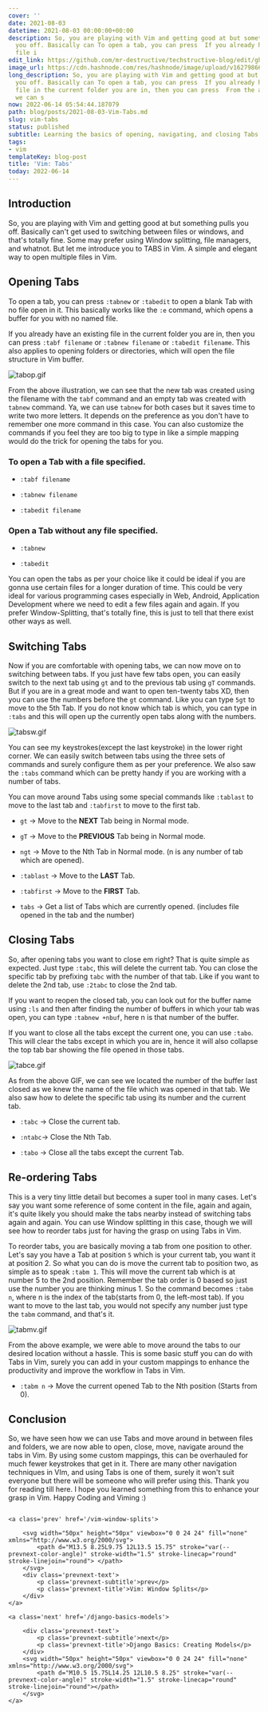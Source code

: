 ```yaml
---
cover: ''
date: 2021-08-03
datetime: 2021-08-03 00:00:00+00:00
description: So, you are playing with Vim and getting good at but something pulls
  you off. Basically can To open a tab, you can press  If you already have an existing
  file i
edit_link: https://github.com/mr-destructive/techstructive-blog/edit/gh-pages/blog/posts/2021-08-03-Vim-Tabs.md
image_url: https://cdn.hashnode.com/res/hashnode/image/upload/v1627986647258/04gPoNAb-.png?w=1600&h=840&fit=crop&crop=entropy&auto=compress
long_description: So, you are playing with Vim and getting good at but something pulls
  you off. Basically can To open a tab, you can press  If you already have an existing
  file in the current folder you are in, then you can press  From the above illustration,
  we can s
now: 2022-06-14 05:54:44.187079
path: blog/posts/2021-08-03-Vim-Tabs.md
slug: vim-tabs
status: published
subtitle: Learning the basics of opening, navigating, and closing Tabs in Vim.
tags:
- vim
templateKey: blog-post
title: 'Vim: Tabs'
today: 2022-06-14
---
```


## Introduction

So, you are playing with Vim and getting good at but something pulls you off. Basically can't get used to switching between files or windows, and that's totally fine. Some may prefer using Window splitting, file managers, and whatnot. But let me introduce you to TABS in Vim. A simple and elegant way to open multiple files in Vim. 

## Opening Tabs

To open a tab, you can press `:tabnew`  or  `:tabedit` to open a blank Tab with no file open in it. This basically works like the `:e` command, which opens a buffer for you with no named file.

 If you already have an existing file in the current folder you are in, then you can press `:tabf filename` or `:tabnew filename` or `:tabedit filename`. This also applies to opening folders or directories, which will open the file structure in Vim buffer. 

![tabop.gif](https://cdn.hashnode.com/res/hashnode/image/upload/v1627994196949/A-ZMWZefa.gif)

From the above illustration, we can see that the new tab was created using the filename with the `tabf` command and an empty tab was created with `tabnew` command. Ya, we can use `tabnew` for both cases but it saves time to write two more letters. It depends on the preference as you don't have to remember one more command in this case. You can also customize the commands if you feel they are too big to type in like a simple mapping would do the trick for opening the tabs for you.

### To open a Tab with a file specified.

- `:tabf filename` 

- `:tabnew filename` 

- `:tabedit filename`   

### Open a Tab without any file specified.

- `:tabnew` 

- `:tabedit`


You can open the tabs as per your choice like it could be ideal if you are gonna use certain files for a longer duration of time. This could be very ideal for various programming cases especially in Web, Android, Application Development where we need to edit a few files again and again. If you prefer Window-Splitting, that's totally fine, this is just to tell that there exist other ways as well.

## Switching Tabs

Now if you are comfortable with opening tabs, we can now move on to switching between tabs. If you just have few tabs open, you can easily switch to the next tab using `gt` and to the previous tab using `gT` commands. But if you are in a great mode and want to open ten-twenty tabs XD, then you can use the numbers before the `gt` command. Like you can type `5gt` to move to the 5th Tab. If you do not know which tab is which, you can type in `:tabs` and this will open up the currently open tabs along with the numbers.


![tabsw.gif](https://cdn.hashnode.com/res/hashnode/image/upload/v1627996436129/vApSyRD6o.gif)
 
You can see my keystrokes(except the last keystroke) in the lower right corner. We can easily switch between tabs using the three sets of commands and surely configure them as per your preference. We also saw the `:tabs` command which can be pretty handy if you are working with a number of tabs.

You can move around Tabs using some special commands like `:tablast` to move to the last tab and `:tabfirst` to move to the first tab. 

- `gt`  -> Move to the **NEXT** Tab being in Normal mode.

- `gT` -> Move to the **PREVIOUS** Tab being in Normal mode.

- `ngt`  -> Move to the Nth Tab in Normal mode. (n is any number of tab which are opened).

- `:tablast` -> Move to the **LAST** Tab.

- `:tabfirst` -> Move to the **FIRST** Tab.

- `tabs`  -> Get a list of Tabs which are currently opened. (includes file opened in the tab and the number)


## Closing Tabs

So, after opening tabs you want to close em right? That is quite simple as expected. Just type `:tabc`, this will delete the current tab. You can close the specific tab by prefixing `tabc` with the number of that tab. Like if you want to delete the 2nd tab, use `:2tabc` to close the 2nd tab. 

 If you want to reopen the closed tab, you can look out for the buffer name using `:ls` and then after finding the number of buffers in which your tab was open, you can type `:tabnew +nbuf`, here n is that number of the buffer. 

If you want to close all the tabs except the current one, you can use `:tabo`. This will clear the tabs except in which you are in, hence it will also collapse the top tab bar showing the file opened in those tabs.

![tabce.gif](https://cdn.hashnode.com/res/hashnode/image/upload/v1627997764101/HhUmFFQLZ.gif)

As from the above GIF, we can see we located the number of the buffer last closed as we knew the name of the file which was opened in that tab. We also saw how to delete the specific tab using its number and the current tab.

- `:tabc` -> Close the current tab.

- `:ntabc`-> Close the Nth Tab.

- `:tabo`  -> Close all the tabs except the current Tab.
 
## Re-ordering Tabs

This is a very tiny little detail but becomes a super tool in many cases. Let's say you want some reference of some content in the file, again and again, it's quite likely you should make the tabs nearby instead of switching tabs again and again. You can use Window splitting in this case, though we will see how to reorder tabs just for having the grasp on using Tabs in Vim.

To reorder tabs, you are basically moving a tab from one position to other. Let's say you have a Tab at position `5` which is your current tab, you want it at position 2. So what you can do is move the current tab to position two, as simple as to speak `:tabm 1`. This will move the current tab which is at number 5 to the 2nd position. Remember the tab order is 0 based so just use the number you are thinking minus 1. So the command becomes `:tabm n`, where n is the index of the tab(starts from 0, the left-most tab). If you want to move to the last tab, you would not specify any number just type the `tabm` command, and that's it.

![tabmv.gif](https://cdn.hashnode.com/res/hashnode/image/upload/v1628001405055/m0XQAfdQJ.gif)
 
From the above example, we were able to move around the tabs to our desired location without a hassle. This is some basic stuff you can do with Tabs in Vim, surely you can add in your custom mappings to enhance the productivity and improve the workflow in Tabs in Vim.

- `:tabm n` -> Move the current opened Tab to the Nth position (Starts from 0).

## Conclusion

So, we have seen how we can use Tabs and move around in between files and folders, we are now able to open, close, move, navigate around the tabs in Vim. By using some custom mappings, this can be overhauled for much fewer keystrokes that get in it. There are many other navigation techniques in VIm, and using Tabs is one of them, surely it won't suit everyone but there will be someone who will prefer using this. Thank you for reading till here. I hope you learned something from this to enhance your grasp in Vim. Happy Coding and Viming :)
<div class='prevnext'>
    <style type='text/css'>
    :root {
      --prevnext-color-text: #eefbfe;
      --prevnext-color-angle: #ff6600;
      --prevnext-subtitle-brightness: 3;
    }
    [data-theme="light"] {
      --prevnext-color-text: #1f2022;
      --prevnext-color-angle: #ffeb00;
      --prevnext-subtitle-brightness: 3;
    }
    [data-theme="dark"] {
      --prevnext-color-text: #eefbfe;
      --prevnext-color-angle: #ff6600;
      --prevnext-subtitle-brightness: 3;
    }
    .prevnext {
      display: flex;
      flex-direction: row;
      justify-content: space-around;
      align-items: flex-start;
    }
    .prevnext a {
      display: flex;
      align-items: center;
      width: 100%;
      text-decoration: none;
    }
    a.next {
      justify-content: flex-end;
    }
    .prevnext a:hover {
      background: #00000006;
    }
    .prevnext-subtitle {
      color: var(--prevnext-color-text);
      filter: brightness(var(--prevnext-subtitle-brightness));
      font-size: .8rem;
    }
    .prevnext-title {
      color: var(--prevnext-color-text);
      font-size: 1rem;
    }
    .prevnext-text {
      max-width: 30vw;
    }
    </style>
    
    <a class='prev' href='/vim-window-splits'>
    
        <svg width="50px" height="50px" viewbox="0 0 24 24" fill="none" xmlns="http://www.w3.org/2000/svg">
            <path d="M13.5 8.25L9.75 12L13.5 15.75" stroke="var(--prevnext-color-angle)" stroke-width="1.5" stroke-linecap="round" stroke-linejoin="round"> </path>
        </svg>
        <div class='prevnext-text'>
            <p class='prevnext-subtitle'>prev</p>
            <p class='prevnext-title'>Vim: Window Splits</p>
        </div>
    </a>
    
    <a class='next' href='/django-basics-models'>
    
        <div class='prevnext-text'>
            <p class='prevnext-subtitle'>next</p>
            <p class='prevnext-title'>Django Basics: Creating Models</p>
        </div>
        <svg width="50px" height="50px" viewbox="0 0 24 24" fill="none" xmlns="http://www.w3.org/2000/svg">
            <path d="M10.5 15.75L14.25 12L10.5 8.25" stroke="var(--prevnext-color-angle)" stroke-width="1.5" stroke-linecap="round" stroke-linejoin="round"></path>
        </svg>
    </a>
  </div>